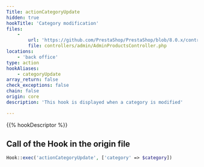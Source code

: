 ```yaml
---
Title: actionCategoryUpdate
hidden: true
hookTitle: 'Category modification'
files:
    -
        url: 'https://github.com/PrestaShop/PrestaShop/blob/8.0.x/controllers/admin/AdminProductsController.php'
        file: controllers/admin/AdminProductsController.php
locations:
    - 'back office'
type: action
hookAliases:
    - categoryUpdate
array_return: false
check_exceptions: false
chain: false
origin: core
description: 'This hook is displayed when a category is modified'

---
```


{{% hookDescriptor %}}

## Call of the Hook in the origin file

```php
Hook::exec('actionCategoryUpdate', ['category' => $category])
```
